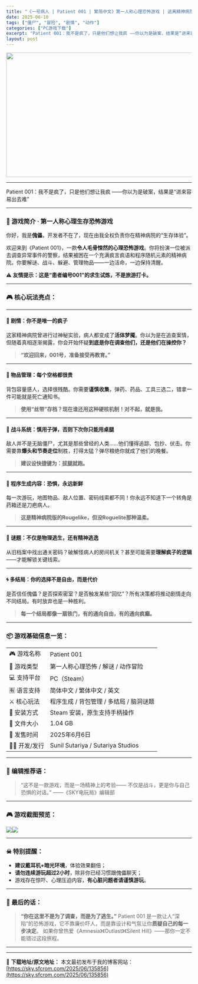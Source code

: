 ```yaml
---
title: "《一号病人 | Patient 001 | 繁简中文》第一人称心理恐怖游戏 | 逃离精神病院的生存噩梦"
date: 2025-06-10
tags: ["僵尸", "冒险", "剧情", "动作"]
categories: ["PC游戏下载"]
excerpt: "Patient 001：我不是疯了，只是他们想让我疯 ——你以为是破案，结果是“进来容易出去难” 🧠 游戏简介 · 第一人称心理生存恐怖游戏 你好，我是傀儡，开发者不在了，现在由我全权负责你在精神病院的“生存体验”。 欢迎来到《Patient 001》，一款令人毛骨悚然的心理恐怖游戏。你将扮演一位被&hellip;"
layout: post
---
```


<img class="aligncenter size-full wp-image-135800" src="https://sky.sfcrom.com/wp-content/uploads/2025/06/2025060910520323.webp" alt="" width="600" height="338" />

<hr />

Patient 001：我不是疯了，只是他们想让我疯
——你以为是破案，结果是“进来容易出去难”

<hr />

<h3>🧠 游戏简介 · 第一人称心理生存恐怖游戏</h3>
你好，我是<strong>傀儡</strong>，开发者不在了，现在由我全权负责你在精神病院的“生存体验”。

欢迎来到《Patient 001》，一款<strong>令人毛骨悚然的心理恐怖游戏</strong>。你将扮演一位被派去调查异常事件的警察，结果被困在一个充满疯言疯语和程序随机元素的精神病院。你要解谜、战斗、躲避、管理物品——一边活命，一边保持清醒。

⚠ <strong>友情提示：这是“患者编号001”的求生试炼，不是旅游打卡。</strong>

<hr />

<h3>🎮 核心玩法亮点：</h3>

<hr />

<h4>🧩 <strong>剧情：你不是唯一的疯子</strong></h4>
这家精神病院曾进行过神秘实验，病人都变成了<strong>活体梦魇</strong>。你以为是在追查案情，但随着真相逐渐揭露，你会开始怀疑<strong>到底是你在调查他们，还是他们在操控你？</strong>
<blockquote><strong>“欢迎回来，001号，准备接受再教育。”</strong></blockquote>

<hr />

<h4>🎒 <strong>物品管理：每个空格都很贵</strong></h4>
背包容量感人，选择很残酷。你需要<strong>谨慎收集</strong>，弹药、药品、工具三选二，错拿一件可能就是死亡通知书。
<blockquote><strong>使用“丝带”存档？现在谁还用这种硬核机制！对不起，就是我。</strong></blockquote>

<hr />

<h4>🔫 <strong>战斗系统：慎用子弹，否则下次你只能用桌腿</strong></h4>
敌人并不是无脑僵尸，尤其是那些曾经的人类……他们懂得追踪、包抄、伏击。你需要靠<strong>爆头和节奏走位</strong>制胜，打得太猛？弹尽粮绝你就成了他们的晚餐。
<blockquote><strong>建议设快捷键为：拔腿就跑。</strong></blockquote>

<hr />

<h4>🧠 <strong>程序生成内容：恐惧，永远新鲜</strong></h4>
每一次游玩，地图物品、敌人位置、密码线索都不同！你永远不知道下一个转角是药箱还是刀疤病人。
<blockquote><strong>这是精神病院版的Rougelike，但没Roguelite那种温柔。</strong></blockquote>

<hr />

<h4>🧩 <strong>谜题：不仅是物理逃生，还有精神逃逸</strong></h4>
从旧档案中找出通关密码？破解怪病人的房间机关？甚至可能需要<strong>理解疯子的逻辑</strong>——才能解锁关键线索。

<hr />

<h4>🌀 <strong>多结局：你的选择不是自由，而是代价</strong></h4>
是否信任傀儡？是否探索密室？是否触发某些“回忆”？所有决策都将推动剧情走向不同结局。有时放弃也是一种胜利。
<blockquote><strong>每一个结局都像一扇铁门，有的通向自由，有的通向疯癫。</strong></blockquote>

<hr />

<h3>📦 游戏基础信息一览：</h3>
<table>
<tbody>
<tr>
<td>🎮 游戏名称</td>
<td>Patient 001</td>
</tr>
<tr>
<td>🧩 游戏类型</td>
<td>第一人称心理恐怖 / 解谜 / 动作冒险</td>
</tr>
<tr>
<td>💻 支持平台</td>
<td>PC（Steam）</td>
</tr>
<tr>
<td>🈶 语言支持</td>
<td>简体中文 / 繁体中文 / 英文</td>
</tr>
<tr>
<td>⚔️ 核心玩法</td>
<td>程序生成 / 背包管理 / 多结局 / 脑洞谜题</td>
</tr>
<tr>
<td>📁 安装方式</td>
<td>Steam 安装，原生支持手柄操作</td>
</tr>
<tr>
<td>💾 文件大小</td>
<td>1.04 GB</td>
</tr>
<tr>
<td>📅 发售时间</td>
<td>2025年6月6日</td>
</tr>
<tr>
<td>🧑‍🎨 开发/发行</td>
<td>Sunil Sutariya / Sutariya Studios</td>
</tr>
</tbody>
</table>

<hr />

<h3>🧠 编辑推荐语：</h3>
<blockquote>“这不是一款游戏，而是一场精神上的考验——
不仅是战斗，更是你与自己恐惧的对话。”
——《SKY电玩局》编辑部</blockquote>

<hr />

<h3>🎮 游戏截图预览：</h3>
<img src="https://shared.fastly.steamstatic.com/store_item_assets/steam/apps/3277410/cf2cc3a761814ec12b456905705737d71255823e/ss_cf2cc3a761814ec12b456905705737d71255823e.1920x1080.jpg?t=1749223748" /><img src="https://shared.fastly.steamstatic.com/store_item_assets/steam/apps/3277410/ss_47ea230de516c9150a5f57e71a7ef9ceb61a076c.1920x1080.jpg?t=1749223748" />

<hr />

<h3>☠ 特别提醒：</h3>
<ul>
 	<li><strong>建议戴耳机+暗光环境</strong>，体验效果翻倍；</li>
 	<li><strong>请勿连续游玩超过2小时</strong>，除非你已经习惯跟傀儡聊天；</li>
 	<li>游戏存在惊吓、心理压迫内容，<strong>有心脏问题者请谨慎游玩</strong>。</li>
</ul>

<hr />

<h3>💬 最后的话：</h3>
<blockquote><strong>“你在这里不是为了调查，而是为了逃生。”</strong>
Patient 001 是一款让人“深陷”的恐怖游戏，它不靠廉价吓人，而是靠设计和气氛让你<strong>质疑自己的每一步决定</strong>。
如果你曾热爱《Amnesia》《Outlast》《Silent Hill》——那你一定不能错过这段旅程。</blockquote>

<hr />

---
📖 **下载地址/原文地址：** 本文最初发布于我的博客网站：[https://sky.sfcrom.com/2025/06/135856](https://sky.sfcrom.com/2025/06/135856)
